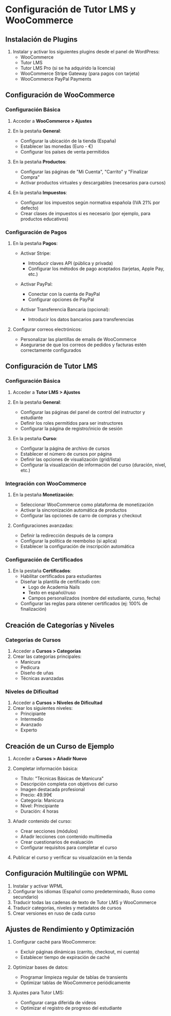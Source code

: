 # Configuración de Tutor LMS y WooCommerce

## Instalación de Plugins

1. Instalar y activar los siguientes plugins desde el panel de WordPress:
   - WooCommerce
   - Tutor LMS
   - Tutor LMS Pro (si se ha adquirido la licencia)
   - WooCommerce Stripe Gateway (para pagos con tarjeta)
   - WooCommerce PayPal Payments

## Configuración de WooCommerce

### Configuración Básica

1. Acceder a **WooCommerce > Ajustes**
2. En la pestaña **General**:
   - Configurar la ubicación de la tienda (España)
   - Establecer las monedas (Euro - €)
   - Configurar los países de venta permitidos

3. En la pestaña **Productos**:
   - Configurar las páginas de "Mi Cuenta", "Carrito" y "Finalizar Compra"
   - Activar productos virtuales y descargables (necesarios para cursos)

4. En la pestaña **Impuestos**:
   - Configurar los impuestos según normativa española (IVA 21% por defecto)
   - Crear clases de impuestos si es necesario (por ejemplo, para productos educativos)

### Configuración de Pagos

1. En la pestaña **Pagos**:
   - Activar Stripe:
     - Introducir claves API (pública y privada)
     - Configurar los métodos de pago aceptados (tarjetas, Apple Pay, etc.)
   
   - Activar PayPal:
     - Conectar con la cuenta de PayPal
     - Configurar opciones de PayPal
   
   - Activar Transferencia Bancaria (opcional):
     - Introducir los datos bancarios para transferencias

2. Configurar correos electrónicos:
   - Personalizar las plantillas de emails de WooCommerce
   - Asegurarse de que los correos de pedidos y facturas estén correctamente configurados

## Configuración de Tutor LMS

### Configuración Básica

1. Acceder a **Tutor LMS > Ajustes**
2. En la pestaña **General**:
   - Configurar las páginas del panel de control del instructor y estudiante
   - Definir los roles permitidos para ser instructores
   - Configurar la página de registro/inicio de sesión

3. En la pestaña **Curso**:
   - Configurar la página de archivo de cursos
   - Establecer el número de cursos por página
   - Definir las opciones de visualización (grid/lista)
   - Configurar la visualización de información del curso (duración, nivel, etc.)

### Integración con WooCommerce

1. En la pestaña **Monetización**:
   - Seleccionar WooCommerce como plataforma de monetización
   - Activar la sincronización automática de productos
   - Configurar las opciones de carro de compras y checkout

2. Configuraciones avanzadas:
   - Definir la redirección después de la compra
   - Configurar la política de reembolso (si aplica)
   - Establecer la configuración de inscripción automática

### Configuración de Certificados

1. En la pestaña **Certificados**:
   - Habilitar certificados para estudiantes
   - Diseñar la plantilla de certificado con:
     - Logo de Academia Nails
     - Texto en español/ruso
     - Campos personalizados (nombre del estudiante, curso, fecha)
   - Configurar las reglas para obtener certificados (ej: 100% de finalización)

## Creación de Categorías y Niveles

### Categorías de Cursos

1. Acceder a **Cursos > Categorías**
2. Crear las categorías principales:
   - Manicura
   - Pedicura
   - Diseño de uñas
   - Técnicas avanzadas

### Niveles de Dificultad

1. Acceder a **Cursos > Niveles de Dificultad**
2. Crear los siguientes niveles:
   - Principiante
   - Intermedio
   - Avanzado
   - Experto

## Creación de un Curso de Ejemplo

1. Acceder a **Cursos > Añadir Nuevo**
2. Completar información básica:
   - Título: "Técnicas Básicas de Manicura"
   - Descripción completa con objetivos del curso
   - Imagen destacada profesional
   - Precio: 49.99€
   - Categoría: Manicura
   - Nivel: Principiante
   - Duración: 4 horas

3. Añadir contenido del curso:
   - Crear secciones (módulos)
   - Añadir lecciones con contenido multimedia
   - Crear cuestionarios de evaluación
   - Configurar requisitos para completar el curso

4. Publicar el curso y verificar su visualización en la tienda

## Configuración Multilingüe con WPML

1. Instalar y activar WPML
2. Configurar los idiomas (Español como predeterminado, Ruso como secundario)
3. Traducir todas las cadenas de texto de Tutor LMS y WooCommerce
4. Traducir categorías, niveles y metadatos de cursos
5. Crear versiones en ruso de cada curso

## Ajustes de Rendimiento y Optimización

1. Configurar caché para WooCommerce:
   - Excluir páginas dinámicas (carrito, checkout, mi cuenta)
   - Establecer tiempo de expiración de caché

2. Optimizar bases de datos:
   - Programar limpieza regular de tablas de transients
   - Optimizar tablas de WooCommerce periódicamente

3. Ajustes para Tutor LMS:
   - Configurar carga diferida de videos
   - Optimizar el registro de progreso del estudiante 